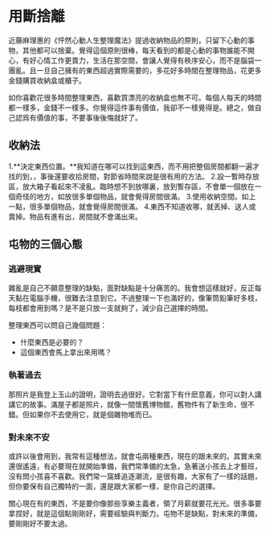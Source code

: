# 用斷捨離
近藤麻理惠的《怦然心動人生整理魔法》提過收納物品的原則，只留下心動的事物，其他都可以捨棄。覺得這個原則很棒，每天看到的都是心動的事物誰能不開心，有好心情工作更賣力，生活在那空間，會讓人覺得有秩序安心，而不是腦袋一團亂。且一旦自己擁有的東西超過實際需要的，多花好多時間在整理物品，花更多金錢購買收納盒或櫃子。

如你喜歡花很多時間整理東西，喜歡買漂亮的收納盒也無不可。每個人每天的時間都一樣多，金錢不一樣多。你覺得這件事有價值，我卻不一樣覺得是。總之，做自己認爲有價值的事，不要事後後悔就好了。

## 收納法
1.**決定東西位置。**我知道在哪可以找到這東西，而不用把整個房間都翻一遍才找的到，，事後還要收拾房間，對節省時間來說是很有用的方法。
2.設一暫時存放區，放大箱子看起來不凌亂。臨時想不到放哪裏，放到暫存區，不會單一個放在一個奇怪的地方，如放很多單個物品，就會覺得房間很滿。
3.使用收納空間。如上一點，很多單個物品，就會覺得房間很滿。
4.東西不知道收哪，就丟掉、送人或賣掉。物品有進有出，房間就不會滿出來。


## 屯物的三個心態
### 逃避現實
雜亂是自己不願意整理的缺點，面對缺點是十分痛苦的。我會想這樣就好，反正每天黏在電腦手機，很難去注意到它。不過整理一下也滿好的，像筆筒鉛筆好多枝，每枝都會用到嗎？是不是只放一支就夠了，減少自己選擇的時間。

整理東西可以問自己幾個問題：
- 什麼東西是必要的？
- 這個東西會馬上拿出來用嗎？

### 執著過去
那照片是我登上玉山的證明，證明去過很好。它對當下有什麽意義，你可以對人講講它的故事。滿屋子都是照片，就像一間懷舊博物舘，舊物件有了新生命，很不錯。但如果你不去使用它，就是個雜物堆而已。

### 對未來不安
或許以後會用到，我常有這種想法，就會屯兩種東西，現在的跟未來的。其實未來還很遙遠，有必要現在就開始準備，我們常準備的太急，急著送小孩去上才藝班，沒有問小孩喜不喜歡。我們常一窩蜂追逐潮流，是很有趣，大家有了一樣的話題，但你要保有自己獨特的一面，還是跟大家都一樣，是你自己的選擇。

關心現在有的東西，不是要你像那些享樂主義者，領了月薪就要花光光。很多事要拿捏好，就是這個點剛剛好，需要經驗與判斷力。屯物不是缺點，對未來的準備，要剛剛好不要太過。

